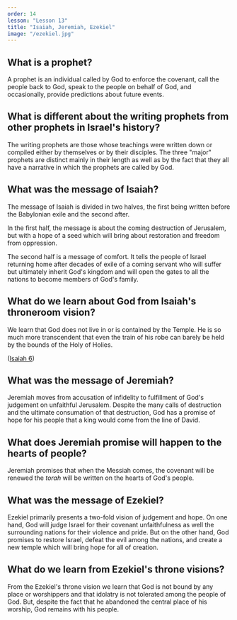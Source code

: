 ```yaml
---
order: 14
lesson: "Lesson 13"
title: "Isaiah, Jeremiah, Ezekiel"
image: "/ezekiel.jpg"
---
```


## What is a prophet?

A prophet is an individual called by God to enforce the covenant, call the people back to God, speak to the people on behalf of God, and occasionally, provide predictions about future events.

## What is different about the writing prophets from other prophets in Israel's history?

The writing prophets are those whose teachings were written down or compiled either by themselves or by their disciples. The three "major" prophets are distinct mainly in their length as well as by the fact that they all have a narrative in which the prophets are called by God.

## What was the message of Isaiah?

The message of Isaiah is divided in two halves, the first being written before the Babylonian exile and the second after.

In the first half, the message is about the coming destruction of Jerusalem, but with a hope of a seed which will bring about restoration and freedom from oppression.

The second half is a message of comfort. It tells the people of Israel returning home after decades of exile of a coming servant who will suffer but ultimately inherit God's kingdom and will open the gates to all the nations to become members of God's family.


## What do we learn about God from Isaiah's throneroom vision?

We learn that God does not live in or is contained by the Temple. He is so much more transcendent that even the train of his robe can barely be held by the bounds of the Holy of Holies.

([Isaiah 6](https://www.biblegateway.com/passage/?search=Isaiah%206&version=NIV))

## What was the message of Jeremiah?

Jeremiah moves from accusation of infidelity to fulfillment of God's judgement on unfaithful Jerusalem. Despite the many calls of destruction and the ultimate consumation of that destruction, God has a promise of hope for his people that a king would come from the line of David.

## What does Jeremiah promise will happen to the hearts of people?

Jeremiah promises that when the Messiah comes, the covenant will be renewed the _torah_ will be written on the hearts of God's people.

## What was the message of Ezekiel?

Ezekiel primarily presents a two-fold vision of judgement and hope. On one hand, God will judge Israel for their covenant unfaithfulness as well the surrounding nations for their violence and pride. But on the other hand, God promises to restore Israel, defeat the evil among the nations, and create a new temple which will bring hope for all of creation.

## What do we learn from Ezekiel's throne visions?

From the Ezekiel's throne vision we learn that God is not bound by any place or worshippers and that idolatry is not tolerated among the people of God. But, despite the fact that he abandoned the central place of his worship, God remains with his people.
